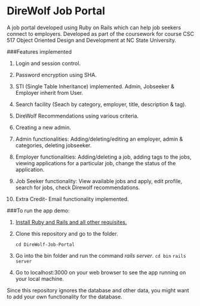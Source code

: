 # DireWolf Job Portal
A job portal developed using Ruby on Rails which can help job seekers connect to employers. Developed as part of the coursework for course CSC 517 Object Oriented Design and Development at NC State University.

###Features implemented

1. Login and session control.

2. Password encryption using SHA.

3. STI (Single Table Inheritance) implemented. Admin, Jobseeker & Employer inherit from User.

4. Search facility (Seach by category, employer, title, description & tag).

5. DireWolf Recommendations using various criteria.

6. Creating a new admin.

7. Admin functionalities: Adding/deleting/editing an employer, admin & categories, deleting jobseeker.

8. Employer functionalities: Adding/deleting a job, adding tags to the jobs, viewing applications for a particular job, change the status of the application.

9. Job Seeker functionality: View available jobs and apply, edit profile, search for jobs, check Direwolf recommendations.

10. Extra Credit- Email functionality implemented.

###To run the app demo:

1. [Install Ruby and Rails and all other requisites.](http://guides.rubyonrails.org/getting_started.html)
2. Clone this repository and go to the folder.
	
	`cd DireWolf-Job-Portal`

3. Go into the bin folder and run the command *rails server*.
	`cd bin`
	`rails server`

4. Go to localhost:3000 on your web browser to see the app running on your local machine.

Since this repository ignores the database and other data, you might want to add your own functionality for the database.


